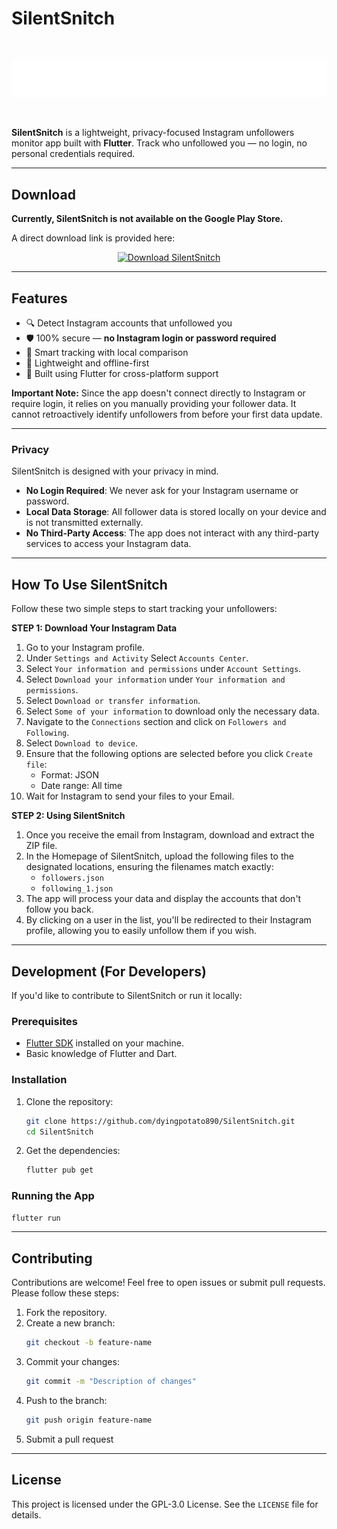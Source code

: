 # SilentSnitch

<br/>

![SilentSnitch Logo](https://github.com/dyingpotato890/SilentSnitch/blob/main/assets/img/logo%20-%20white.png)

<br/>

**SilentSnitch** is a lightweight, privacy-focused Instagram unfollowers monitor app built with **Flutter**. Track who unfollowed you — no login, no personal credentials required.

---

## Download

**Currently, SilentSnitch is not available on the Google Play Store.**

A direct download link is provided here:

<p align="center">
  <a href="https://rebrand.ly/81d3ea">
    <img src="https://img.shields.io/badge/⬇ Download%20APK-green?style=for-the-badge" alt="Download SilentSnitch" />
  </a>
</p>


---

## Features

- 🔍 Detect Instagram accounts that unfollowed you
- 🛡️ 100% secure — **no Instagram login or password required**
- 🧠 Smart tracking with local comparison
- 💾 Lightweight and offline-first
- 📱 Built using Flutter for cross-platform support

**Important Note:** Since the app doesn't connect directly to Instagram or require login, it relies on you manually providing your follower data. It cannot retroactively identify unfollowers from before your first data update.

---

### Privacy
SilentSnitch is designed with your privacy in mind.

- **No Login Required**: We never ask for your Instagram username or password.
- **Local Data Storage**: All follower data is stored locally on your device and is not transmitted externally.
- **No Third-Party Access**: The app does not interact with any third-party services to access your Instagram data.
  
---

## How To Use SilentSnitch

Follow these two simple steps to start tracking your unfollowers:

**STEP 1: Download Your Instagram Data**

1.  Go to your Instagram profile.
2.  Under `Settings and Activity` Select `Accounts Center`.
3.  Select `Your information and permissions` under `Account Settings`.
4.  Select `Download your information` under `Your information and permissions`.
5.  Select `Download or transfer information`.
6.  Select `Some of your information` to download only the necessary data.
7.  Navigate to the `Connections` section and click on `Followers and Following`.
8.  Select `Download to device`.
9.  Ensure that the following options are selected before you click `Create file`:
    * Format: JSON
    * Date range: All time
10. Wait for Instagram to send your files to your Email.

**STEP 2: Using SilentSnitch**

1.  Once you receive the email from Instagram, download and extract the ZIP file.
2.  In the Homepage of SilentSnitch, upload the following files to the designated locations, ensuring the filenames match exactly:
    * `followers.json`
    * `following_1.json`
3.  The app will process your data and display the accounts that don't follow you back.
4.  By clicking on a user in the list, you'll be redirected to their Instagram profile, allowing you to easily unfollow them if you wish.

---

## Development (For Developers)

If you'd like to contribute to SilentSnitch or run it locally:

### Prerequisites

* [Flutter SDK](https://flutter.dev/docs/get-started/install) installed on your machine.
* Basic knowledge of Flutter and Dart.

### Installation

1.  Clone the repository:
    ```bash
    git clone https://github.com/dyingpotato890/SilentSnitch.git
    cd SilentSnitch
    ```
2.  Get the dependencies:
    ```bash
    flutter pub get
    ```

### Running the App

```bash
flutter run
```

---

## Contributing

Contributions are welcome! Feel free to open issues or submit pull requests. Please follow these steps:

1. Fork the repository.
2. Create a new branch:
    ```bash
    git checkout -b feature-name
    ```
3. Commit your changes:
    ```bash
    git commit -m "Description of changes"
    ```
4. Push to the branch:
    ```bash
    git push origin feature-name
    ```
5. Submit a pull request

---

## License
This project is licensed under the GPL-3.0 License. See the `LICENSE` file for details.  
